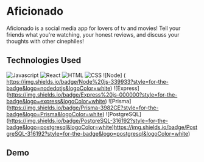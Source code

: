 # Aficionado

Aficionado is a social media app for lovers of tv and movies! Tell your friends what you're watching, your honest reviews, and discuss your thoughts with other cinephiles!


## Technologies Used
![Javascript](https://img.shields.io/badge/JavaScript-323330?style=for-the-badge&logo=javascript&logoColor=F7DF1E) ![React](https://img.shields.io/badge/React-20232A?style=for-the-badge&logo=react&logoColor=61DAFB) ![HTML](https://img.shields.io/badge/HTML5-E34F26?style=for-the-badge&logo=html5&logoColor=white) ![CSS](https://img.shields.io/badge/CSS3-1572B6?style=for-the-badge&logo=css3&logoColor=white) ![Node] (	https://img.shields.io/badge/Node%20js-339933?style=for-the-badge&logo=nodedotjs&logoColor=white) ![Express] (https://img.shields.io/badge/Express%20js-000000?style=for-the-badge&logo=express&logoColor=white)
![Prisma] (https://img.shields.io/badge/Prisma-3982CE?style=for-the-badge&logo=Prisma&logoColor=white) ![PostgreSQL] (https://img.shields.io/badge/PostgreSQL-316192?style=for-the-badge&logo=postgresql&logoColor=white)https://img.shields.io/badge/PostgreSQL-316192?style=for-the-badge&logo=postgresql&logoColor=white)
## Demo
